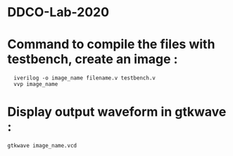 # DDCO-Lab-2020
# Command to compile the files with testbench, create an image :

```
  iverilog -o image_name filename.v testbench.v
  vvp image_name
```
# Display output waveform in gtkwave : 
```
gtkwave image_name.vcd
```

